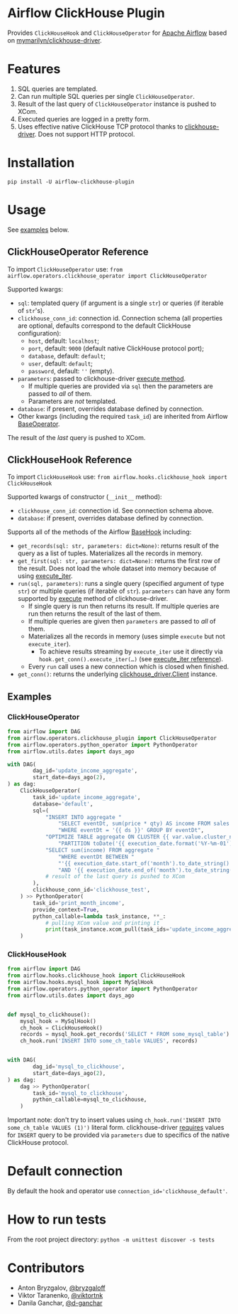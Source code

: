 # Airflow ClickHouse Plugin

Provides `ClickHouseHook` and `ClickHouseOperator` for [Apache Airflow][airflow] 
    based on [mymarilyn/clickhouse-driver][ch-driver].

# Features

1. SQL queries are templated.
2. Can run multiple SQL queries per single `ClickHouseOperator`.
3. Result of the last query of `ClickHouseOperator` instance is pushed to XCom.
4. Executed queries are logged in a pretty form.
5. Uses effective native ClickHouse TCP protocol thanks to 
    [clickhouse-driver][ch-driver-docs]. Does not support HTTP protocol.

# Installation

`pip install -U airflow-clickhouse-plugin`

# Usage

See [examples](#examples) below.

## ClickHouseOperator Reference

To import `ClickHouseOperator` use:
    `from airflow.operators.clickhouse_operator import ClickHouseOperator`

Supported kwargs:
* `sql`: templated query (if argument is a single `str`) or queries (if iterable
    of `str`'s).
* `clickhouse_conn_id`: connection id. Connection schema (all properties are 
    optional, defaults correspond to the default ClickHouse configuration):
  * `host`, default: `localhost`;
  * `port`, default: `9000` (default native ClickHouse protocol port);
  * `database`, default: `default`;
  * `user`, default: `default`;
  * `password`, default: `''` (empty).
* `parameters`: passed to clickhouse-driver [execute method][ch-driver-execute].
  * If multiple queries are provided via `sql` then the parameters are passed to
      _all_ of them.
  * Parameters are _not_ templated.
* `database`: if present, overrides database defined by connection.
* Other kwargs (including the required `task_id`) are inherited from Airflow 
    [BaseOperator][airflow-base-op].

The result of the _last_ query is pushed to XCom.

## ClickHouseHook Reference

To import `ClickHouseHook` use:
    `from airflow.hooks.clickhouse_hook import ClickHouseHook`

Supported kwargs of constructor (`__init__` method):
* `clickhouse_conn_id`: connection id. See connection schema above.
* `database`: if present, overrides database defined by connection.

Supports all of the methods of the Airflow [BaseHook][airflow-base-hook]
    including:
* `get_records(sql: str, parameters: dict=None)`: returns result of the query
    as a list of tuples. Materializes all the records in memory.
* `get_first(sql: str, parameters: dict=None)`: returns the first row of the
    result. Does not load the whole dataset into memory because of using
    [execute_iter][ch-driver-execute-iter].
* `run(sql, parameters)`: runs a single query (specified argument of type `str`)
    or multiple queries (if iterable of `str`). `parameters` can have any form
    supported by [execute][ch-driver-execute] method of clickhouse-driver.
  * If single query is run then returns its result. If multiple queries are run
      then returns the result of the last of them.
  * If multiple queries are given then `parameters` are passed to _all_ of them.
  * Materializes all the records in memory (uses simple `execute` but not 
      `execute_iter`).
    * To achieve results streaming by `execute_iter` use it directly via
        `hook.get_conn().execute_iter(…)`
        (see [execute_iter reference][ch-driver-execute-iter]).
  * Every `run` call uses a new connection which is closed when finished.
* `get_conn()`: returns the underlying
    [clickhouse_driver.Client][ch-driver-client] instance.

## Examples

### ClickHouseOperator

```python
from airflow import DAG
from airflow.operators.clickhouse_plugin import ClickHouseOperator
from airflow.operators.python_operator import PythonOperator
from airflow.utils.dates import days_ago

with DAG(
        dag_id='update_income_aggregate',
        start_date=days_ago(2),
) as dag:
    ClickHouseOperator(
        task_id='update_income_aggregate',
        database='default',
        sql=(
            "INSERT INTO aggregate "
                "SELECT eventDt, sum(price * qty) AS income FROM sales "
                "WHERE eventDt = '{{ ds }}' GROUP BY eventDt",
            "OPTIMIZE TABLE aggregate ON CLUSTER {{ var.value.cluster_name }} "
                "PARTITION toDate('{{ execution_date.format('%Y-%m-01') }}')",
            "SELECT sum(income) FROM aggregate "
                "WHERE eventDt BETWEEN "
                "'{{ execution_date.start_of('month').to_date_string() }}'"
                "AND '{{ execution_date.end_of('month').to_date_string() }}'",
            # result of the last query is pushed to XCom
        ),
        clickhouse_conn_id='clickhouse_test',
    ) >> PythonOperator(
        task_id='print_month_income',
        provide_context=True,
        python_callable=lambda task_instance, **_:
            # pulling XCom value and printing it
            print(task_instance.xcom_pull(task_ids='update_income_aggregate')),
    )
```

### ClickHouseHook

```python
from airflow import DAG
from airflow.hooks.clickhouse_hook import ClickHouseHook
from airflow.hooks.mysql_hook import MySqlHook
from airflow.operators.python_operator import PythonOperator
from airflow.utils.dates import days_ago


def mysql_to_clickhouse():
    mysql_hook = MySqlHook()
    ch_hook = ClickHouseHook()
    records = mysql_hook.get_records('SELECT * FROM some_mysql_table')
    ch_hook.run('INSERT INTO some_ch_table VALUES', records)


with DAG(
        dag_id='mysql_to_clickhouse',
        start_date=days_ago(2),
) as dag:
    dag >> PythonOperator(
        task_id='mysql_to_clickhouse',
        python_callable=mysql_to_clickhouse,
    )
```

Important note: don't try to insert values using 
    `ch_hook.run('INSERT INTO some_ch_table VALUES (1)')` literal form.
    clickhouse-driver [requires][ch-driver-insert] values for `INSERT` query to
    be provided via `parameters` due to specifics of the native ClickHouse
    protocol.

# Default connection

By default the hook and operator use `connection_id='clickhouse_default'`.

# How to run tests

From the root project directory: `python -m unittest discover -s tests`

# Contributors

* Anton Bryzgalov, [@bryzgaloff](https://github.com/bryzgaloff)
* Viktor Taranenko, [@viktortnk](https://github.com/viktortnk)
* Danila Ganchar, [@d-ganchar](https://github.com/d-ganchar)


[airflow]: https://airflow.apache.org/
[ch-driver]: https://github.com/mymarilyn/clickhouse-driver
[ch-driver-docs]: https://clickhouse-driver.readthedocs.io/en/latest/
[ch-driver-execute]: https://clickhouse-driver.readthedocs.io/en/latest/quickstart.html#selecting-data
[airflow-base-op]: https://airflow.apache.org/docs/stable/_api/airflow/models/baseoperator/index.html
[airflow-base-hook]: https://airflow.apache.org/docs/stable/_api/airflow/hooks/base_hook/index.html
[ch-driver-execute-iter]: https://clickhouse-driver.readthedocs.io/en/latest/quickstart.html#streaming-results
[ch-driver-insert]: https://clickhouse-driver.readthedocs.io/en/latest/quickstart.html#inserting-data
[ch-driver-client]: https://clickhouse-driver.readthedocs.io/en/latest/api.html#client
